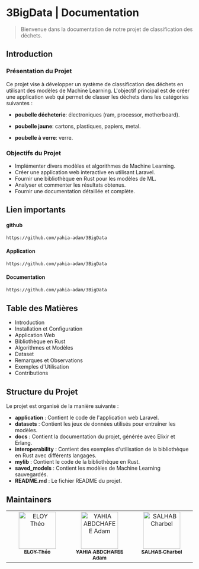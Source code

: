 # 3BigData | Documentation
> Bienvenue dans la documentation de notre projet de classification des déchets.     

## Introduction

### Présentation du Projet

Ce projet vise à développer un système de classification des déchets en utilisant des modèles de Machine Learning. L'objectif principal est de créer une application web qui permet de classer les déchets dans les catégories suivantes :

- **poubelle décheterie**: électroniques (ram, processor, motherboard).

- **poubelle jaune**: cartons, plastiques, papiers, metal.

- **poubelle à verre**: verre.

### Objectifs du Projet

- Implémenter divers modèles et algorithmes de Machine Learning.
- Créer une application web interactive en utilisant Laravel.
- Fournir une bibliothèque en Rust pour les modèles de ML.
- Analyser et commenter les résultats obtenus.
- Fournir une documentation détaillée et complète.

## Lien importants

#### github

  ```sh 
https://github.com/yahia-adam/3BigData
  ```
   
#### Application
  ```sh 
https://github.com/yahia-adam/3BigData
  ```

#### Documentation
  ```sh
https://github.com/yahia-adam/3BigData
  ```

## Table des Matières

- Introduction
- Installation et Configuration
- Application Web
- Bibliothèque en Rust
- Algorithmes et Modèles
- Dataset
- Remarques et Observations
- Exemples d'Utilisation
- Contributions

## Structure du Projet

Le projet est organisé de la manière suivante :

- **application** : Contient le code de l'application web Laravel.
- **datasets** : Contient les jeux de données utilisés pour entraîner les modèles.
- **docs** : Contient la documentation du projet, générée avec Elixir et Erlang.
- **interoperability** : Contient des exemples d'utilisation de la bibliothèque en Rust avec différents langages.
- **mylib** : Contient le code de la bibliothèque en Rust.
- **saved_models** : Contient les modèles de Machine Learning sauvegardés.
- **README.md** : Le fichier README du projet.

## Maintainers


<table>
  <tbody>
    <tr>
      <td align="center"  valign="top" width="14.28%"><a href="https://github.com/Zameloth"><img src="https://media.licdn.com/dms/image/D4E03AQExL3tC3WxXkg/profile-displayphoto-shrink_100_100/0/1667408220644?e=1721865600&v=beta&t=dHe2dKN3QfrtfJyPId5JK6qwUhYvP959D4q7Y5K8JDo" width="100px;" alt="ELOY Théo"/><br /><sub><b>ELOY Théo</b></sub></a>
      </td>
      <td align="center" valign="top" width="14.28%"><a href="https://github.com/yahia-adam"><img src="https://avatars.githubusercontent.com/u/91891487?v=4" width="100px;" alt="YAHIA ABDCHAFEE Adam"/><br /><sub><b>YAHIA ABDCHAFEE Adam</b></sub></a>
      </td>
      <td align="center" valign="top" width="14.28%"><a href="https://github.com/c-salhab"><img src="https://media.licdn.com/dms/image/D4D03AQEuVguSfYTj3A/profile-displayphoto-shrink_400_400/0/1706169892349?e=1721865600&v=beta&t=Xi70agrdlJYhV_pthwKJgos9qKYK_fHwvY6J7cFbloE" width="100px;" alt="SALHAB Charbel"/><br /><sub><b>SALHAB Charbel</b></sub></a>
      </td>
    </tr>
  </tbody>
</table>
